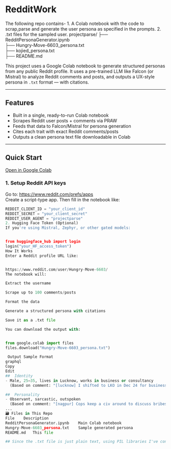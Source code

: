 # RedditWork
The following repo contains- 1. A Colab notebook with the code to scrap,parse and generate the user persona as specified in the prompts. 2. .txt files for the sampled user. 
projectparse/
├── RedditPersonaGenerator.ipynb    
├── Hungry-Move-6603_persona.txt     
├── kojied_persona.txt              
├── README.md                       

This project uses a Google Colab notebook to generate structured personas from any public Reddit profile. It uses a pre-trained LLM like Falcon (or Mistral) to analyze Reddit comments and posts, and outputs a UX-style persona in `.txt` format — with citations.

---

##  Features

-  Built in a single, ready-to-run Colab notebook
- Scrapes Reddit user posts + comments via PRAW
-  Feeds that data to Falcon/Mistral for persona generation
-  Cites each trait with exact Reddit comments/posts
-  Outputs a clean persona text file downloadable in Colab

---

## Quick Start

[ Open in Google Colab](https://colab.research.google.com/github/your-username/projectparse/blob/main/RedditPersonaGenerator.ipynb)

### 1. Setup Reddit API keys

Go to: https://www.reddit.com/prefs/apps  
Create a script-type app. Then fill in the notebook like:

```python
REDDIT_CLIENT_ID = "your_client_id"
REDDIT_SECRET = "your_client_secret"
REDDIT_USER_AGENT = "projectparse"
2. Hugging Face Token (Optional)
If you're using Mistral, Zephyr, or other gated models:


from huggingface_hub import login
login("your_HF_access_token")
How It Works
Enter a Reddit profile URL like:


https://www.reddit.com/user/Hungry-Move-6603/
The notebook will:

Extract the username

Scrape up to 100 comments/posts

Format the data

Generate a structured persona with citations

Save it as a .txt file

You can download the output with:


from google.colab import files
files.download("Hungry-Move-6603_persona.txt")

 Output Sample Format
graphql
Copy
Edit
##  Identity  
- Male, 25–35, lives in Lucknow, works in business or consultancy  
  (Based on comment: "[lucknow] I shifted to LKO in Dec 24 for business purposes.")

##  Personality  
- Observant, sarcastic, outspoken  
  (Based on comment: "[nagpur] Cops keep a civ around to discuss bribes.")
...
🗃 Files in This Repo
File	Description
RedditPersonaGenerator.ipynb	Main Colab notebook
Hungry-Move-6603_persona.txt	Sample generated persona
README.md	This file

## Since the .txt file is just plain text, using PIL libraries I've converted it to be UX friendly like given in the prompt (Lucas). 
